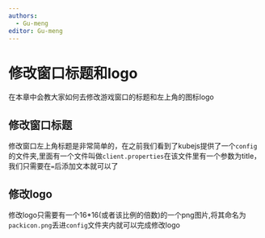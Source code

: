 ```yaml
---
authors:
  - Gu-meng
editor: Gu-meng
---
```

# 修改窗口标题和logo
在本章中会教大家如何去修改游戏窗口的标题和左上角的图标logo

## 修改窗口标题
修改窗口左上角标题是非常简单的，在之前我们看到了kubejs提供了一个`config`的文件夹,里面有一个文件叫做`client.properties`在该文件里有一个参数为title，我们只需要在`=`后添加文本就可以了

## 修改logo
修改logo只需要有一个16*16(或者该比例的倍数)的一个png图片,将其命名为`packicon.png`丢进`config`文件夹内就可以完成修改logo
